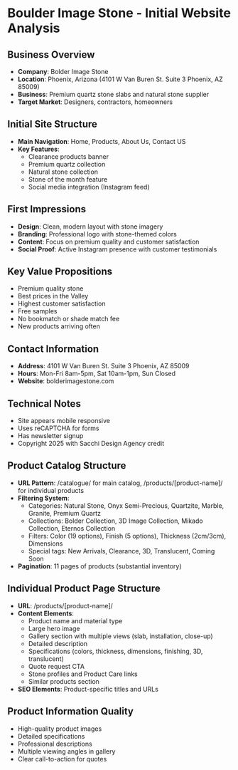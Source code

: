 # Boulder Image Stone - Initial Website Analysis

## Business Overview
- **Company**: Bolder Image Stone
- **Location**: Phoenix, Arizona (4101 W Van Buren St. Suite 3 Phoenix, AZ 85009)
- **Business**: Premium quartz stone slabs and natural stone supplier
- **Target Market**: Designers, contractors, homeowners

## Initial Site Structure
- **Main Navigation**: Home, Products, About Us, Contact US
- **Key Features**: 
  - Clearance products banner
  - Premium quartz collection
  - Natural stone collection
  - Stone of the month feature
  - Social media integration (Instagram feed)

## First Impressions
- **Design**: Clean, modern layout with stone imagery
- **Branding**: Professional logo with stone-themed colors
- **Content**: Focus on premium quality and customer satisfaction
- **Social Proof**: Active Instagram presence with customer testimonials

## Key Value Propositions
- Premium quality stone
- Best prices in the Valley
- Highest customer satisfaction
- Free samples
- No bookmatch or shade match fee
- New products arriving often

## Contact Information
- **Address**: 4101 W Van Buren St. Suite 3 Phoenix, AZ 85009
- **Hours**: Mon-Fri 8am-5pm, Sat 10am-1pm, Sun Closed
- **Website**: bolderimagestone.com

## Technical Notes
- Site appears mobile responsive
- Uses reCAPTCHA for forms
- Has newsletter signup
- Copyright 2025 with Sacchi Design Agency credit



## Product Catalog Structure
- **URL Pattern**: /catalogue/ for main catalog, /products/[product-name]/ for individual products
- **Filtering System**: 
  - Categories: Natural Stone, Onyx Semi-Precious, Quartzite, Marble, Granite, Premium Quartz
  - Collections: Bolder Collection, 3D Image Collection, Mikado Collection, Eternos Collection
  - Filters: Color (19 options), Finish (5 options), Thickness (2cm/3cm), Dimensions
  - Special tags: New Arrivals, Clearance, 3D, Translucent, Coming Soon
- **Pagination**: 11 pages of products (substantial inventory)

## Individual Product Page Structure
- **URL**: /products/[product-name]/
- **Content Elements**:
  - Product name and material type
  - Large hero image
  - Gallery section with multiple views (slab, installation, close-up)
  - Detailed description
  - Specifications (colors, thickness, dimensions, finishing, 3D, translucent)
  - Quote request CTA
  - Stone profiles and Product Care links
  - Similar products section
- **SEO Elements**: Product-specific titles and URLs

## Product Information Quality
- High-quality product images
- Detailed specifications
- Professional descriptions
- Multiple viewing angles in gallery
- Clear call-to-action for quotes

